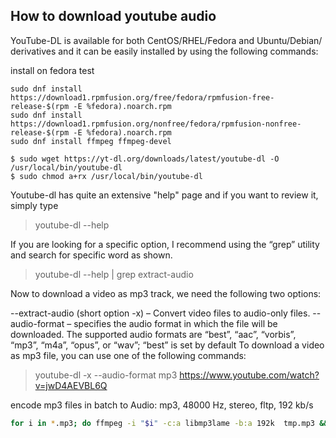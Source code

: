## How to download youtube audio

YouTube-DL is available for both CentOS/RHEL/Fedora and Ubuntu/Debian/ derivatives and it can be easily installed by using the following commands:

install on fedora test


```
sudo dnf install https://download1.rpmfusion.org/free/fedora/rpmfusion-free-release-$(rpm -E %fedora).noarch.rpm
sudo dnf install https://download1.rpmfusion.org/nonfree/fedora/rpmfusion-nonfree-release-$(rpm -E %fedora).noarch.rpm
sudo dnf install ffmpeg ffmpeg-devel
```


```
$ sudo wget https://yt-dl.org/downloads/latest/youtube-dl -O /usr/local/bin/youtube-dl
$ sudo chmod a+rx /usr/local/bin/youtube-dl
```

Youtube-dl has quite an extensive "help" page and if you want to review it, simply type

> youtube-dl --help

If you are looking for a specific option, I recommend using the “grep” utility and search for specific word as shown.

> youtube-dl --help | grep extract-audio

Now to download a video as mp3 track, we need the following two options:

--extract-audio (short option -x) – Convert video files to audio-only files.
--audio-format  – specifies the audio format in which the file will be downloaded. The supported audio formats are “best”, “aac”, “vorbis”, “mp3”, “m4a”, “opus”, or “wav”; “best” is set by default
To download a video as mp3 file, you can use one of the following commands:

> youtube-dl -x --audio-format mp3 https://www.youtube.com/watch?v=jwD4AEVBL6Q


encode mp3 files in batch to Audio: mp3, 48000 Hz, stereo, fltp, 192 kb/s

```bash
for i in *.mp3; do ffmpeg -i "$i" -c:a libmp3lame -b:a 192k  tmp.mp3 && mv tmp.mp3 "$(basename "$i"-192 .mp3)".mp3  ; done
```
